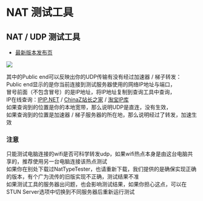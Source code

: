 # NAT 测试工具

## NAT / UDP 测试工具

* [最新版本发布页](https://github.com/HMBSbige/NatTypeTester/releases/)

![](https://cdn.jsdelivr.net/gh/EYW-015/Oculus-guide-China/quest/udp.png)

其中的Public end可以反映出你的UDP传输有没有经过加速器 / 梯子转发：  
Public end显示的是你当前连接到测试服务器使用的网络IP地址与端口，  
冒号前面（不包含冒号）的是IP地址，将IP地址复制到查询工具中查询，  
IP在线查询：[IPIP.NET](https://www.ipip.net/ip.html) / [ChinaZ站长之家](http://ip.tool.chinaz.com/) / [淘宝IP库](http://ip.taobao.com/)  
如果查询到的位置是你的本地宽带，那么说明UDP是直连，没有生效，  
如果查询到的位置是加速器 / 梯子服务器的所在地，那么说明经过了转发，加速生效

### 注意

只能测试电脑连接的wifi是否可科学转发udp，如果wifi热点本身是由这台电脑共享的，推荐使用另一台电脑连接该热点测试  
如果你在别处下载过NatTypeTester，也请重新下载，我们提供的是确保实现正确的版本，有个广为流传的旧版实现不正确，测试结果不准  
如果测试工具的服务器出问题，也会影响测试结果，如果你担心这点，可以在STUN Server选项中切换到不同服务器后重新运行测试  


